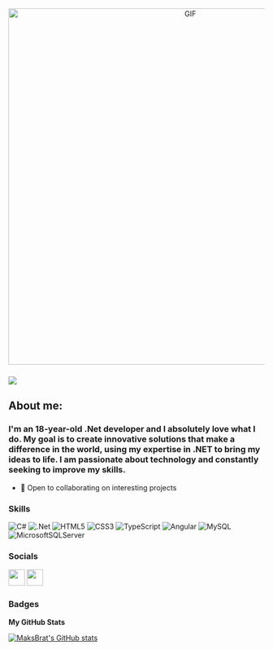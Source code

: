 <div align="center">
<img hight="300" width="700" alt="GIF" align="center" src="https://github.com/MaksBrat/MaksBrat/blob/main/assets/fate-heavens-feel3-heavens-feel3.gif?raw=true">
</div>

### ![](https://user-images.githubusercontent.com/18350557/176309783-0785949b-9127-417c-8b55-ab5a4333674e.gif)

About me:
--------------
### I'm an 18-year-old .Net developer and I absolutely love what I do. My goal is to create innovative solutions that make a difference in the world, using my expertise in .NET to bring my ideas to life. I am passionate about technology and constantly seeking to improve my skills.

* 🤝 Open to collaborating on interesting projects

### Skills
![C#](https://img.shields.io/badge/c%23-%23239120.svg?style=for-the-badge&logo=c-sharp&logoColor=white)
![.Net](https://img.shields.io/badge/.NET-5C2D91?style=for-the-badge&logo=.net&logoColor=white)
![HTML5](https://img.shields.io/badge/html5-%23E34F26.svg?style=for-the-badge&logo=html5&logoColor=white)
![CSS3](https://img.shields.io/badge/css3-%231572B6.svg?style=for-the-badge&logo=css3&logoColor=white)
![TypeScript](https://img.shields.io/badge/typescript-%23007ACC.svg?style=for-the-badge&logo=typescript&logoColor=white)
![Angular](https://img.shields.io/badge/angular-%23DD0031.svg?style=for-the-badge&logo=angular&logoColor=white)
![MySQL](https://img.shields.io/badge/mysql-%2300f.svg?style=for-the-badge&logo=mysql&logoColor=white)
![MicrosoftSQLServer](https://img.shields.io/badge/Microsoft%20SQL%20Server-CC2927?style=for-the-badge&logo=microsoft%20sql%20server&logoColor=white)

### Socials

<p align="left"> <a href="https://www.github.com/MaksBrat" target="_blank" rel="noreferrer">
  <a href="https://www.linkedin.com/in/maksym-bratus-b51389260/" target="_blank" rel="noreferrer"><img 
    src="https://raw.githubusercontent.com/danielcranney/readme-generator/main/public/icons/socials/linkedin.svg" width="32" height="32" /></a>
  <a href="https://t.me/usermakson"> <img src="https://upload.wikimedia.org/wikipedia/commons/thumb/8/82/Telegram_logo.svg/480px-Telegram_logo.svg.png"  width="32" height="32">  </a></p>

### Badges

<b>My GitHub Stats</b>

<a href="http://www.github.com/MaksBrat"><img src="https://github-readme-stats.vercel.app/api?username=MaksBrat&show_icons=true&hide=&count_private=true&title_color=0891b2&text_color=ffffff&icon_color=facc15&bg_color=1c1917&hide_border=true&show_icons=true" alt="MaksBrat's GitHub stats" /></a>
